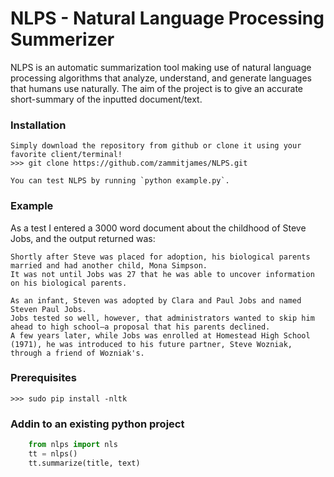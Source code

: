 NLPS - Natural Language Processing Summerizer
=============

NLPS is an automatic summarization tool making use of natural language processing algorithms that analyze, understand, and generate languages that humans use naturally. The aim of the project is to give an accurate short-summary of the inputted document/text.


### Installation
	
    Simply download the repository from github or clone it using your favorite client/terminal!
    >>> git clone https://github.com/zammitjames/NLPS.git
 
    You can test NLPS by running `python example.py`.
    
### Example
As a test I entered a 3000 word document about the childhood of Steve Jobs, and the output returned was:
```
Shortly after Steve was placed for adoption, his biological parents married and had another child, Mona Simpson.
It was not until Jobs was 27 that he was able to uncover information on his biological parents.

As an infant, Steven was adopted by Clara and Paul Jobs and named Steven Paul Jobs.
Jobs tested so well, however, that administrators wanted to skip him ahead to high school—a proposal that his parents declined.
A few years later, while Jobs was enrolled at Homestead High School (1971), he was introduced to his future partner, Steve Wozniak, through a friend of Wozniak's.
```

### Prerequisites

    >>> sudo pip install -nltk

### Addin to an existing python project

```python
    from nlps import nls
    tt = nlps()
    tt.summarize(title, text)
```

